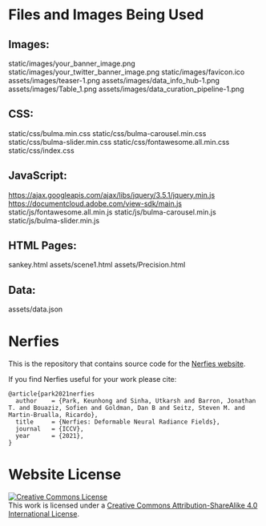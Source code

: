 # Files and Images Being Used

## Images:

static/images/your_banner_image.png
static/images/your_twitter_banner_image.png
static/images/favicon.ico
assets/images/teaser-1.png
assets/images/data_info_hub-1.png
assets/images/Table_1.png
assets/images/data_curation_pipeline-1.png

## CSS:

static/css/bulma.min.css
static/css/bulma-carousel.min.css
static/css/bulma-slider.min.css
static/css/fontawesome.all.min.css
static/css/index.css

## JavaScript:

https://ajax.googleapis.com/ajax/libs/jquery/3.5.1/jquery.min.js
https://documentcloud.adobe.com/view-sdk/main.js
static/js/fontawesome.all.min.js
static/js/bulma-carousel.min.js
static/js/bulma-slider.min.js

## HTML Pages:
sankey.html
assets/scene1.html
assets/Precision.html
## Data:
assets/data.json

# Nerfies

This is the repository that contains source code for the [Nerfies website](https://nerfies.github.io).

If you find Nerfies useful for your work please cite:
```
@article{park2021nerfies
  author    = {Park, Keunhong and Sinha, Utkarsh and Barron, Jonathan T. and Bouaziz, Sofien and Goldman, Dan B and Seitz, Steven M. and Martin-Brualla, Ricardo},
  title     = {Nerfies: Deformable Neural Radiance Fields},
  journal   = {ICCV},
  year      = {2021},
}
```

# Website License
<a rel="license" href="http://creativecommons.org/licenses/by-sa/4.0/"><img alt="Creative Commons License" style="border-width:0" src="https://i.creativecommons.org/l/by-sa/4.0/88x31.png" /></a><br />This work is licensed under a <a rel="license" href="http://creativecommons.org/licenses/by-sa/4.0/">Creative Commons Attribution-ShareAlike 4.0 International License</a>.
